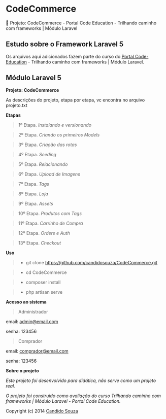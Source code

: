 CodeCommerce
=======================

:book: Projeto: CodeCommerce - Portal Code Education - Trilhando caminho com frameworks | Módulo Laravel

Estudo sobre o Framework Laravel 5
--------------------------------

Os arquivos aqui adicionados fazem parte do curso do <a href="http://sites.code.education/trilhando-frameworks/" title="Portal Code Education" target="_blank" >Portal Code-Education</a> - Trilhando caminho com frameworks | Módulo Laravel.

Módulo Laravel 5
--------------

**Projeto: CodeCommerce**

As descrições do projeto, etapa por etapa, vc encontra no arquivo projeto.txt

**Etapas**

>1º Etapa. *Instalando e versionando*

>2º Etapa. *Criando os primeiros Models*

>3º Etapa. *Criação das rotas*

>4º Etapa. *Seeding*

>5º Etapa. *Relacionando*

>6º Etapa. *Upload de Imagens*

>7º Etapa. *Tags*

>8º Etapa. *Loja*

>9º Etapa. *Assets*

>10º Etapa. *Produtos com Tags*

>11º Etapa. *Carrinho de Compra*

>12º Etapa. *Orders e Auth*

>13º Etapa. *Checkout*

**Uso**

> - git clone https://github.com/candidosouza/CodeCommerce.git

> - cd CodeCommerce

> - composer install

> - php artisan serve


**Acesso ao sistema**

> Administrador

email: admin@email.com

senha: 123456

> Comprador

email: comprador@email.com

senha: 123456





**Sobre o projeto**

*Este projeto foi desenvolvido para didática, não serve como um projeto real.*

*O projeto foi construido como avaliação do curso Trilhando caminho com frameworks | Módulo Laravel - Portal Code Education.*

Copyright (c) 2014 <a href="http://candidosouza.com.br/" title="Candido Souza" target="_blank" >Candido Souza</a>
